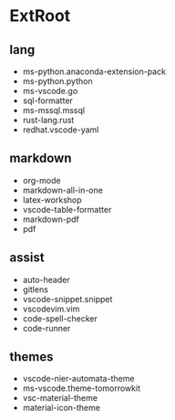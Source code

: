 # ExtRoot

## lang
- ms-python.anaconda-extension-pack
- ms-python.python
- ms-vscode.go
- sql-formatter
- ms-mssql.mssql
- rust-lang.rust
- redhat.vscode-yaml

## markdown
- org-mode
- markdown-all-in-one
- latex-workshop
- vscode-table-formatter
- markdown-pdf
- pdf

## assist
- auto-header
- gitlens
- vscode-snippet.snippet
- vscodevim.vim
- code-spell-checker
- code-runner

## themes
- vscode-nier-automata-theme
- ms-vscode.theme-tomorrowkit
- vsc-material-theme
- material-icon-theme
